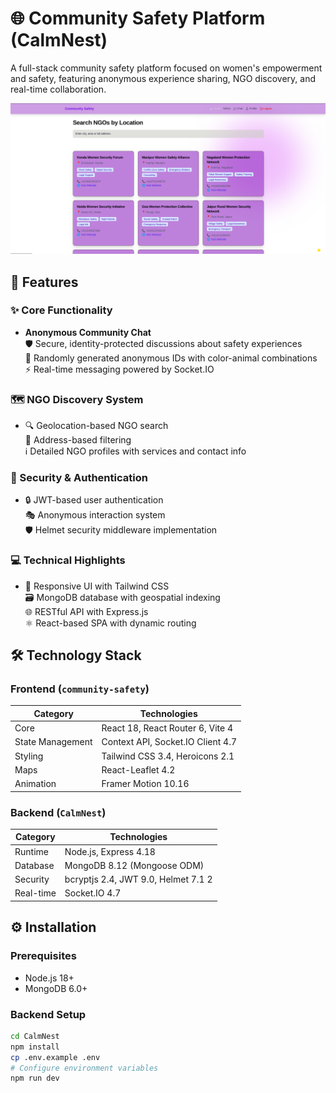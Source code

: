 # 🌐 Community Safety Platform (CalmNest)

A full-stack community safety platform focused on women's empowerment and safety, featuring anonymous experience sharing, NGO discovery, and real-time collaboration.

![Project Banner](./frontend/src/assets/Hack.png) <!-- Add actual screenshot -->

## 🚀 Features

### ✨ Core Functionality
- **Anonymous Community Chat**  
  🛡️ Secure, identity-protected discussions about safety experiences  
  🌈 Randomly generated anonymous IDs with color-animal combinations  
  ⚡ Real-time messaging powered by Socket.IO

### 🗺️ NGO Discovery System
- 🔍 Geolocation-based NGO search  
  📍 Address-based filtering  
  ℹ️ Detailed NGO profiles with services and contact info

### 🔐 Security & Authentication
- 🔒 JWT-based user authentication  
  🎭 Anonymous interaction system  
  🛡️ Helmet security middleware implementation

### 💻 Technical Highlights
- 📱 Responsive UI with Tailwind CSS  
  🗃️ MongoDB database with geospatial indexing  
  🌐 RESTful API with Express.js  
  ⚛️ React-based SPA with dynamic routing

## 🛠️ Technology Stack

### Frontend (`community-safety`)
| Category          | Technologies                                                                 |
|-------------------|------------------------------------------------------------------------------|
| Core              | React 18, React Router 6, Vite 4                                            |
| State Management  | Context API, Socket.IO Client 4.7                                           |
| Styling           | Tailwind CSS 3.4, Heroicons 2.1                                             |
| Maps              | React-Leaflet 4.2                                                           |
| Animation         | Framer Motion 10.16                                                        |

### Backend (`CalmNest`)
| Category          | Technologies                                                                 |
|-------------------|------------------------------------------------------------------------------|
| Runtime           | Node.js, Express 4.18                                                       |
| Database          | MongoDB 8.12 (Mongoose ODM)                                                 |
| Security          | bcryptjs 2.4, JWT 9.0, Helmet 7.1                                           2                                                           |
| Real-time         | Socket.IO 4.7                                                               |

## ⚙️ Installation

### Prerequisites
- Node.js 18+
- MongoDB 6.0+

### Backend Setup
```bash
cd CalmNest
npm install
cp .env.example .env
# Configure environment variables
npm run dev